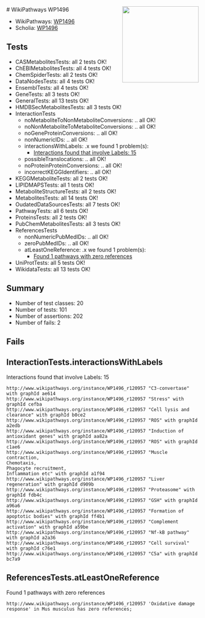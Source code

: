 <img style="float: right; width: 200px" src="https://upload.wikimedia.org/wikipedia/commons/thumb/8/83/Wplogo_with_text_500.png/640px-Wplogo_with_text_500.png" />
# WikiPathways WP1496

* WikiPathways: [WP1496](https://new.wikipathways.org/pathways/WP1496)
* Scholia: [WP1496](https://scholia.toolforge.org/wikipathways/WP1496)
## Tests
* CASMetabolitesTests: all 2 tests OK!
* ChEBIMetabolitesTests: all 4 tests OK!
* ChemSpiderTests: all 2 tests OK!
* DataNodesTests: all 4 tests OK!
* EnsemblTests: all 4 tests OK!
* GeneTests: all 3 tests OK!
* GeneralTests: all 13 tests OK!
* HMDBSecMetabolitesTests: all 3 tests OK!
* InteractionTests
    * noMetaboliteToNonMetaboliteConversions: .. all OK!
    * noNonMetaboliteToMetaboliteConversions: .. all OK!
    * noGeneProteinConversions: .. all OK!
    * nonNumericIDs: .. all OK!
    * interactionsWithLabels: .x we found 1 problem(s):
        * [Interactions found that involve Labels: 15](#fe97a8bd)
    * possibleTranslocations: .. all OK!
    * noProteinProteinConversions: .. all OK!
    * incorrectKEGGIdentifiers: .. all OK!
* KEGGMetaboliteTests: all 2 tests OK!
* LIPIDMAPSTests: all 1 tests OK!
* MetaboliteStructureTests: all 2 tests OK!
* MetabolitesTests: all 14 tests OK!
* OudatedDataSourcesTests: all 7 tests OK!
* PathwayTests: all 6 tests OK!
* ProteinsTests: all 2 tests OK!
* PubChemMetabolitesTests: all 3 tests OK!
* ReferencesTests
    * nonNumericPubMedIDs: .. all OK!
    * zeroPubMedIDs: .. all OK!
    * atLeastOneReference: .x we found 1 problem(s):
        * [Found 1 pathways with zero references](#35eb778e)
* UniProtTests: all 5 tests OK!
* WikidataTests: all 13 tests OK!


## Summary

* Number of test classes: 20
* Number of tests: 101
* Number of assertions: 202
* Number of fails: 2

## Fails

<a name="fe97a8bd" />

## InteractionTests.interactionsWithLabels

Interactions found that involve Labels: 15
```
http://www.wikipathways.org/instance/WP1496_r120957 "C3-convertase" with graphId ae614
http://www.wikipathways.org/instance/WP1496_r120957 "Stress" with graphId cefba
http://www.wikipathways.org/instance/WP1496_r120957 "Cell lysis and clearance" with graphId b0ce2
http://www.wikipathways.org/instance/WP1496_r120957 "ROS" with graphId a2edb
http://www.wikipathways.org/instance/WP1496_r120957 "Induction of antioxidant genes" with graphId aa82a
http://www.wikipathways.org/instance/WP1496_r120957 "ROS" with graphId c1ae6
http://www.wikipathways.org/instance/WP1496_r120957 "Muscle contraction,
Chemotaxis,
Phagocyte recruitment,
Inflammation etc" with graphId a1f94
http://www.wikipathways.org/instance/WP1496_r120957 "Liver regeneration" with graphId d909b
http://www.wikipathways.org/instance/WP1496_r120957 "Proteasome" with graphId fdb4c
http://www.wikipathways.org/instance/WP1496_r120957 "GSH" with graphId a96a6
http://www.wikipathways.org/instance/WP1496_r120957 "Formation of apoptotic bodies" with graphId ff4b1
http://www.wikipathways.org/instance/WP1496_r120957 "Complement activation" with graphId a59be
http://www.wikipathways.org/instance/WP1496_r120957 "Nf-kB pathway" with graphId a2a36
http://www.wikipathways.org/instance/WP1496_r120957 "Cell survival" with graphId c76e1
http://www.wikipathways.org/instance/WP1496_r120957 "C5a" with graphId bc7a9
```

<a name="35eb778e" />

## ReferencesTests.atLeastOneReference

Found 1 pathways with zero references
```
http://www.wikipathways.org/instance/WP1496_r120957 'Oxidative damage response' in Mus musculus has zero references; 
```

